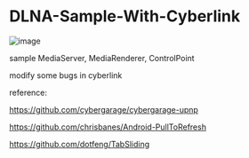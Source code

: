 # DLNA-Sample-With-Cyberlink

![image](https://github.com/dotfeng/DLNASampleWithCyberlink/raw/master/screenshot.png)

sample MediaServer, MediaRenderer, ControlPoint

modify some  bugs in cyberlink


reference:

https://github.com/cybergarage/cybergarage-upnp

https://github.com/chrisbanes/Android-PullToRefresh

https://github.com/dotfeng/TabSliding
